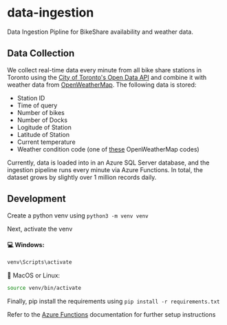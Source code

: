 # data-ingestion
Data Ingestion Pipline for BikeShare availability and weather data.

## Data Collection

We collect real-time data every minute from all bike share stations in Toronto using the [City of Toronto's Open Data API](https://open.toronto.ca/dataset/bike-share-toronto/) and combine it with weather data from [OpenWeatherMap](https://openweathermap.org/city/6167865). The following data is stored:

- Station ID
- Time of query
- Number of bikes
- Number of Docks
- Logitude of Station
- Latitude of Station
- Current temperature
- Weather condition code (one of [these](https://openweathermap.org/weather-conditions#Weather-Condition-Codes-2) OpenWeatherMap codes)

Currently, data is loaded into in an Azure SQL Server database, and the ingestion pipeline runs every minute via Azure Functions. In total, the dataset grows by slightly over 1 million records daily.

## Development
Create a python venv using 
`python3 -m venv venv`


Next, activate the venv
#### 💻 **Windows:**
```bash
venv\Scripts\activate
```
🍏 MacOS or Linux:
```bash
source venv/bin/activate
```

Finally, pip install the requirements using 
`pip install -r requirements.txt`

Refer to the [Azure Functions](https://learn.microsoft.com/en-us/azure/azure-functions/functions-develop-vs-code?tabs=node-v4%2Cpython-v2%2Cisolated-process%2Cquick-create&pivots=programming-language-python) documentation for further setup instructions
